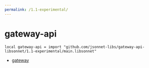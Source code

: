 ```yaml
---
permalink: /1.1-experimental/
---
```


# gateway-api

```jsonnet
local gateway-api = import "github.com/jsonnet-libs/gateway-api-libsonnet/1.1-experimental/main.libsonnet"
```



* [gateway](gateway/index.md)